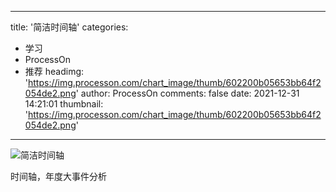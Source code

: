 
---
title: '简洁时间轴'
categories: 
 - 学习
 - ProcessOn
 - 推荐
headimg: 'https://img.processon.com/chart_image/thumb/602200b05653bb64f2054de2.png'
author: ProcessOn
comments: false
date: 2021-12-31 14:21:01
thumbnail: 'https://img.processon.com/chart_image/thumb/602200b05653bb64f2054de2.png'
---

<div>   
<img class="thumb" alt="简洁时间轴" src="https://img.processon.com/chart_image/thumb/602200b05653bb64f2054de2.png" referrerpolicy="no-referrer">
<p>时间轴，年度大事件分析</p>  
</div>
            